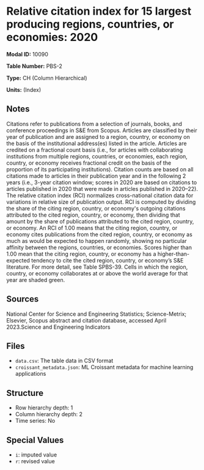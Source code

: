 # Relative citation index for 15 largest producing regions, countries, or economies: 2020

**Modal ID:** 10090

**Table Number:** PBS-2

**Type:** CH (Column Hierarchical)

**Units:** (Index)

## Notes

Citations refer to publications from a selection of journals, books, and conference proceedings in S&E from Scopus. Articles are classified by their year of publication and are assigned to a region, country, or economy on the basis of the institutional address(es) listed in the article. Articles are credited on a fractional count basis (i.e., for articles with collaborating institutions from multiple regions, countries, or economies, each region, country, or economy receives fractional credit on the basis of the proportion of its participating institutions). Citation counts are based on all citations made to articles in their publication year and in the following 2 years (i.e., 3-year citation window; scores in 2020 are based on citations to articles published in 2020 that were made in articles published in 2020–22). The relative citation index (RCI) normalizes cross-national citation data for variations in relative size of publication output. RCI is computed by dividing the share of the citing region, country, or economy's outgoing citations attributed to the cited region, country, or economy, then dividing that amount by the share of publications attributed to the cited region, country, or economy. An RCI of 1.00 means that the citing region, country, or economy cites publications from the cited region, country, or economy as much as would be expected to happen randomly, showing no particular affinity between the regions, countries, or economies. Scores higher than 1.00 mean that the citing region, country, or economy has a higher-than-expected tendency to cite the cited region, country, or economy’s S&E literature. For more detail, see Table SPBS-39. Cells in which the region, country, or economy collaborates at or above the world average for that year are shaded green.

## Sources

National Center for Science and Engineering Statistics; Science-Metrix; Elsevier, Scopus abstract and citation database, accessed April 2023.Science and Engineering Indicators

## Files

- `data.csv`: The table data in CSV format
- `croissant_metadata.json`: ML Croissant metadata for machine learning applications

## Structure

- Row hierarchy depth: 1
- Column hierarchy depth: 2
- Time series: No

## Special Values

- `i`: imputed value
- `r`: revised value
